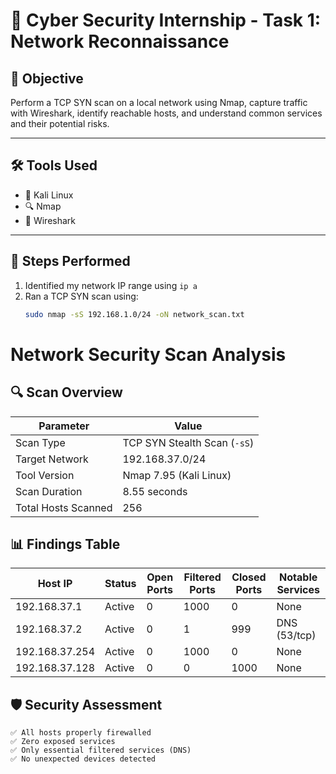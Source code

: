 # 🔐 Cyber Security Internship - Task 1: Network Reconnaissance

## 🎯 Objective

Perform a TCP SYN scan on a local network using Nmap, capture traffic with Wireshark, identify reachable hosts, and understand common services and their potential risks.

---

## 🛠 Tools Used

- 🐧 Kali Linux
- 🔍 Nmap
- 📡 Wireshark

---

## 🧪 Steps Performed

1. Identified my network IP range using `ip a`
2. Ran a TCP SYN scan using:
   ```bash
   sudo nmap -sS 192.168.1.0/24 -oN network_scan.txt

# Network Security Scan Analysis

## 🔍 Scan Overview
| Parameter        | Value                     |
|------------------|---------------------------|
| Scan Type        | TCP SYN Stealth Scan (`-sS`) |
| Target Network   | 192.168.37.0/24           |
| Tool Version     | Nmap 7.95 (Kali Linux)    |
| Scan Duration    | 8.55 seconds              |
| Total Hosts Scanned | 256                     |

## 📊 Findings Table
| Host IP        | Status   | Open Ports | Filtered Ports | Closed Ports | Notable Services |
|----------------|----------|------------|----------------|--------------|------------------|
| 192.168.37.1   | Active   | 0          | 1000           | 0            | None             |
| 192.168.37.2   | Active   | 0          | 1              | 999          | DNS (53/tcp)     |
| 192.168.37.254 | Active   | 0          | 1000           | 0            | None             |
| 192.168.37.128 | Active   | 0          | 0              | 1000         | None             |

## 🛡️ Security Assessment
```text
✅ All hosts properly firewalled  
✅ Zero exposed services  
✅ Only essential filtered services (DNS)  
✅ No unexpected devices detected  
